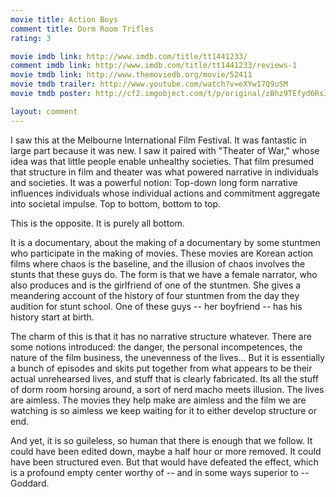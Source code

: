```yaml
---
movie title: Action Boys
comment title: Dorm Room Trifles
rating: 3

movie imdb link: http://www.imdb.com/title/tt1441233/
comment imdb link: http://www.imdb.com/title/tt1441233/reviews-1
movie tmdb link: http://www.themoviedb.org/movie/52411
movie tmdb trailer: http://www.youtube.com/watch?v=eXYw17Q9uSM
movie tmdb poster: http://cf2.imgobject.com/t/p/original/zBhz9TEfyd6Rs3UnFV3sFDs12NW.jpg

layout: comment
---
```


I saw this at the Melbourne International Film Festival. It was fantastic in large part because it was new. I saw it paired with "Theater of War," whose idea was that little people enable unhealthy societies. That film presumed that structure in film and theater was what powered narrative in individuals and societies. It was a powerful notion: Top-down long form narrative influences individuals whose individual actions and commitment aggregate into societal impulse. Top to bottom, bottom to top.

This is the opposite. It is purely all bottom. 

It is a documentary, about the making of a documentary by some stuntmen who participate in the making of movies. These movies are Korean action films where chaos is the baseline, and the illusion of chaos involves the stunts that these guys do. The form is that we have a female narrator, who also produces and is the girlfriend of one of the stuntmen. She gives a meandering account of the history of four stuntmen from the day they audition for stunt school. One of these guys -- her boyfriend -- has his history start at birth.

The charm of this is that it has no narrative structure whatever. There are some notions introduced: the danger, the personal incompetences, the nature of the film business, the unevenness of the lives... But it is essentially a bunch of episodes and skits put together from what appears to be their actual unrehearsed lives, and stuff that is clearly fabricated. Its all the stuff of dorm room horsing around, a sort of nerd macho meets illusion. The lives are aimless. The movies they help make are aimless and the film we are watching is so aimless we keep waiting for it to either develop structure or end.

And yet, it is so guileless, so human that there is enough that we follow. It could have been edited down, maybe a half hour or more removed. It could have been structured even. But that would have defeated the effect, which is a profound empty center worthy of -- and in some ways superior to -- Goddard.